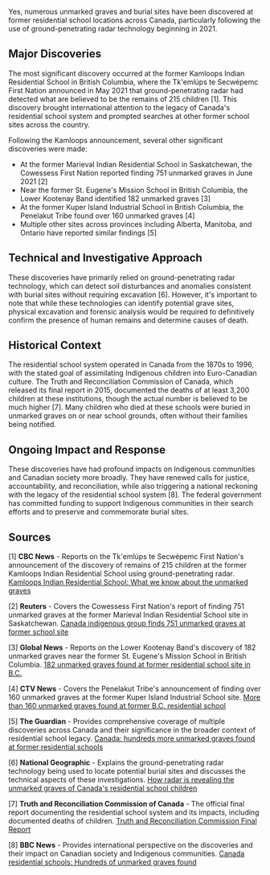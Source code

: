 Yes, numerous unmarked graves and burial sites have been discovered at former residential school locations across Canada, particularly following the use of ground-penetrating radar technology beginning in 2021.

## Major Discoveries

The most significant discovery occurred at the former Kamloops Indian Residential School in British Columbia, where the Tk'emlúps te Secwépemc First Nation announced in May 2021 that ground-penetrating radar had detected what are believed to be the remains of 215 children [1]. This discovery brought international attention to the legacy of Canada's residential school system and prompted searches at other former school sites across the country.

Following the Kamloops announcement, several other significant discoveries were made:

- At the former Marieval Indian Residential School in Saskatchewan, the Cowessess First Nation reported finding 751 unmarked graves in June 2021 [2]
- Near the former St. Eugene's Mission School in British Columbia, the Lower Kootenay Band identified 182 unmarked graves [3]
- At the former Kuper Island Industrial School in British Columbia, the Penelakut Tribe found over 160 unmarked graves [4]
- Multiple other sites across provinces including Alberta, Manitoba, and Ontario have reported similar findings [5]

## Technical and Investigative Approach

These discoveries have primarily relied on ground-penetrating radar technology, which can detect soil disturbances and anomalies consistent with burial sites without requiring excavation [6]. However, it's important to note that while these technologies can identify potential grave sites, physical excavation and forensic analysis would be required to definitively confirm the presence of human remains and determine causes of death.

## Historical Context

The residential school system operated in Canada from the 1870s to 1996, with the stated goal of assimilating Indigenous children into Euro-Canadian culture. The Truth and Reconciliation Commission of Canada, which released its final report in 2015, documented the deaths of at least 3,200 children at these institutions, though the actual number is believed to be much higher [7]. Many children who died at these schools were buried in unmarked graves on or near school grounds, often without their families being notified.

## Ongoing Impact and Response

These discoveries have had profound impacts on Indigenous communities and Canadian society more broadly. They have renewed calls for justice, accountability, and reconciliation, while also triggering a national reckoning with the legacy of the residential school system [8]. The federal government has committed funding to support Indigenous communities in their search efforts and to preserve and commemorate burial sites.

## Sources

[1] **CBC News** - Reports on the Tk'emlúps te Secwépemc First Nation's announcement of the discovery of remains of 215 children at the former Kamloops Indian Residential School using ground-penetrating radar. [Kamloops Indian Residential School: What we know about the unmarked graves](https://www.cbc.ca/news/canada/british-columbia/kamloops-residential-school-unmarked-graves-questions-1.6043778)

[2] **Reuters** - Covers the Cowessess First Nation's report of finding 751 unmarked graves at the former Marieval Indian Residential School site in Saskatchewan. [Canada indigenous group finds 751 unmarked graves at former school site](https://www.reuters.com/world/americas/canada-indigenous-group-finds-751-unmarked-graves-former-school-site-2021-06-24/)

[3] **Global News** - Reports on the Lower Kootenay Band's discovery of 182 unmarked graves near the former St. Eugene's Mission School in British Columbia. [182 unmarked graves found at former residential school site in B.C.](https://globalnews.ca/news/8009664/182-unmarked-graves-former-residential-school-bc/)

[4] **CTV News** - Covers the Penelakut Tribe's announcement of finding over 160 unmarked graves at the former Kuper Island Industrial School site. [More than 160 unmarked graves found at former B.C. residential school](https://www.ctvnews.ca/canada/more-than-160-unmarked-graves-found-at-former-b-c-residential-school-1.5506016)

[5] **The Guardian** - Provides comprehensive coverage of multiple discoveries across Canada and their significance in the broader context of residential school legacy. [Canada: hundreds more unmarked graves found at former residential schools](https://www.theguardian.com/world/2021/jun/30/canada-unmarked-graves-residential-schools-indigenous)

[6] **National Geographic** - Explains the ground-penetrating radar technology being used to locate potential burial sites and discusses the technical aspects of these investigations. [How radar is revealing the unmarked graves of Canada's residential school children](https://www.nationalgeographic.com/history/article/how-radar-revealing-unmarked-graves-canadas-residential-school-children)

[7] **Truth and Reconciliation Commission of Canada** - The official final report documenting the residential school system and its impacts, including documented deaths of children. [Truth and Reconciliation Commission Final Report](http://www.trc.ca/about-us/trc-findings.html)

[8] **BBC News** - Provides international perspective on the discoveries and their impact on Canadian society and Indigenous communities. [Canada residential schools: Hundreds of unmarked graves found](https://www.bbc.com/news/world-us-canada-57592243)